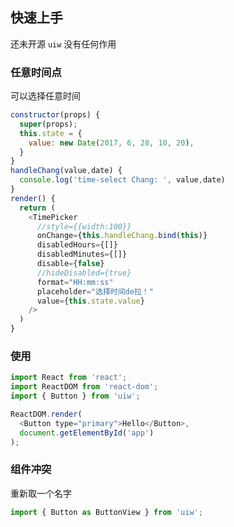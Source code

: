 ## 快速上手

还未开源 `uiw` 没有任何作用


### 任意时间点

可以选择任意时间

<!--DemoStart--> 
```js
constructor(props) {
  super(props);
  this.state = {
    value: new Date(2017, 6, 28, 10, 20),
  }
}
handleChang(value,date) {
  console.log('time-select Chang: ', value,date)
}
render() {
  return (
    <TimePicker
      //style={{width:100}}
      onChange={this.handleChang.bind(this)}
      disabledHours={[]}
      disabledMinutes={[]}
      disable={false}
      //hideDisabled={true}
      format="HH:mm:ss"
      placeholder="选择时间de拉！"
      value={this.state.value}
    />
  )
}
```
<!--End-->

### 使用

```js
import React from 'react';
import ReactDOM from 'react-dom';
import { Button } from 'uiw';

ReactDOM.render(
  <Button type="primary">Hello</Button>, 
  document.getElementById('app')
);
```


### 组件冲突

重新取一个名字

```js
import { Button as ButtonView } from 'uiw';
```
